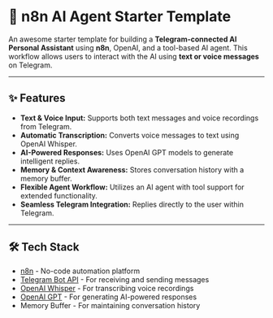# 🚀 n8n AI Agent Starter Template

An awesome starter template for building a **Telegram-connected AI Personal Assistant** using **n8n**, OpenAI, and a tool-based AI agent. This workflow allows users to interact with the AI using **text or voice messages** on Telegram.

---

## ✨ Features

- **Text & Voice Input:** Supports both text messages and voice recordings from Telegram.
- **Automatic Transcription:** Converts voice messages to text using OpenAI Whisper.
- **AI-Powered Responses:** Uses OpenAI GPT models to generate intelligent replies.
- **Memory & Context Awareness:** Stores conversation history with a memory buffer.
- **Flexible Agent Workflow:** Utilizes an AI agent with tool support for extended functionality.
- **Seamless Telegram Integration:** Replies directly to the user within Telegram.

---

## 🛠️ Tech Stack

- [n8n](https://n8n.io/) - No-code automation platform
- [Telegram Bot API](https://core.telegram.org/bots/api) - For receiving and sending messages
- [OpenAI Whisper](https://openai.com/research/whisper) - For transcribing voice recordings
- [OpenAI GPT](https://openai.com/) - For generating AI-powered responses
- Memory Buffer - For maintaining conversation history
